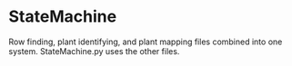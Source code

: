 # StateMachine

Row finding, plant identifying, and plant mapping files combined into one system. StateMachine.py uses the other files.
